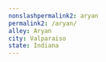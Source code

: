 ```yaml
---
﻿nonslashpermalink2: aryan
permalink2: /aryan/
alley: Aryan
city: Valparaiso
state: Indiana
---
```

